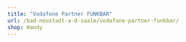 ```yaml
---
title: "Vodafone Partner FUNKBAR"
url: /bad-neustadt-a-d-saale/vodafone-partner-funkbar/
shop: Handy
---
```

